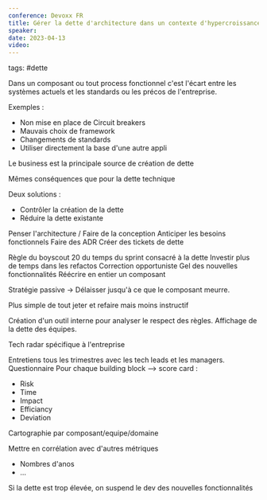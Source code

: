 ```yaml
---
conference: Devoxx FR
title: Gérer la dette d'architecture dans un contexte d'hypercroissance
speaker: 
date: 2023-04-13
video: 
---
```

tags: #dette

Dans un composant ou tout process fonctionnel c'est l'écart entre les systèmes actuels et les standards ou les précos de l'entreprise.

Exemples : 
- Non mise en place de Circuit breakers
- Mauvais choix de framework
- Changements de standards
- Utiliser directement la base d'une autre appli

Le business est la principale source de création de dette

Mêmes conséquences que pour la dette technique

Deux solutions : 
- Contrôler la création de la dette
- Réduire la dette existante

Penser l'architecture / Faire de la conception
Anticiper les besoins fonctionnels
Faire des ADR
Créer des tickets de dette

Règle du boyscout
20 du temps du sprint consacré à la dette
Investir plus de temps dans les refactos
Correction opportuniste
Gel des nouvelles fonctionnalités
Réécrire en entier un composant

Stratégie passive -> Délaisser jusqu'à ce que le composant meurre.

Plus simple de tout jeter et refaire mais moins instructif

Création d'un outil interne pour analyser le respect des règles. Affichage de la dette des équipes.

Tech radar spécifique à l'entreprise

Entretiens tous les trimestres avec les tech leads et les managers.
Questionnaire
Pour chaque building block --> score card : 
- Risk
- Time
- Impact
- Efficiancy
- Deviation

Cartographie par composant/equipe/domaine

Mettre en corrélation avec d'autres métriques
- Nombres d'anos
- ...

Si la dette est trop élevée, on suspend le dev des nouvelles fonctionnalités






